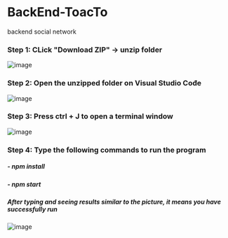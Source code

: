 # BackEnd-ToacTo
backend social network

### Step 1: CLick "Download ZIP" -> unzip folder
![image](https://github.com/LeCongTuan2608/BackEnd-ToacTo/assets/93369087/1b1c60a3-7191-403d-80e4-f3398f1cfcc1)

### Step 2: Open the unzipped folder on Visual Studio Cođe
![image](https://github.com/LeCongTuan2608/BackEnd-ToacTo/assets/93369087/5da86c94-90bf-43ab-8389-e44aa702d056)

### Step 3: Press ctrl + J to open a terminal window
![image](https://github.com/LeCongTuan2608/BackEnd-ToacTo/assets/93369087/d9ed5114-9911-4a33-8b14-a10c6279cc98)

### Step 4: Type the following commands to run the program
##### - npm install
##### - npm start

##### After typing and seeing results similar to the picture, it means you have successfully run
![image](https://github.com/LeCongTuan2608/BackEnd-ToacTo/assets/93369087/3ba80182-0fcf-409a-84ce-3b630e2cdb4d)




